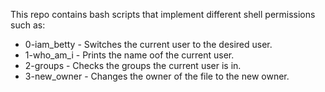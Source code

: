 This repo contains bash scripts that implement different shell permissions such as:
- 0-iam_betty - Switches the current user to the desired user.
- 1-who_am_i - Prints the name oof the current user.
- 2-groups - Checks the groups the current user is in.
- 3-new_owner - Changes the owner of the file to the new owner.
